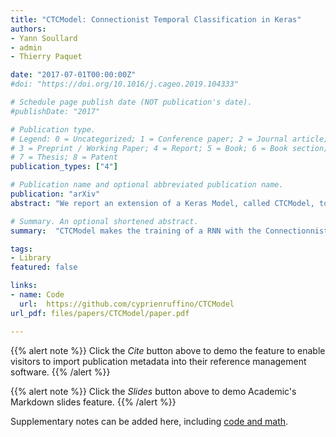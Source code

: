 ```yaml
---
title: "CTCModel: Connectionist Temporal Classification in Keras"
authors:
- Yann Soullard
- admin
- Thierry Paquet

date: "2017-07-01T00:00:00Z"
#doi: "https://doi.org/10.1016/j.cageo.2019.104333"

# Schedule page publish date (NOT publication's date).
#publishDate: "2017"

# Publication type.
# Legend: 0 = Uncategorized; 1 = Conference paper; 2 = Journal article;
# 3 = Preprint / Working Paper; 4 = Report; 5 = Book; 6 = Book section;
# 7 = Thesis; 8 = Patent
publication_types: ["4"]

# Publication name and optional abbreviated publication name.
publication: "arXiv"
abstract: "We report an extension of a Keras Model, called CTCModel, to perform the Connectionist Temporal Classification (CTC) in a transparent way. Combined with Recurrent Neural Networks, the Connectionist Temporal Classification is the reference method for dealing with unsegmented input sequences, i.e. with data that are a couple of observation and label sequences where each label is related to a subset of observation frames. CTCModel makes use of the CTC implementation in the Tensorflow backend for training and predicting sequences of labels using Keras. It consists of three branches made of Keras models: one for training, computing the CTC loss function; one for predicting, providing sequences of labels; and one for evaluating that returns standard metrics for analyzing sequences of predictions."

# Summary. An optional shortened abstract.
summary:  "CTCModel makes the training of a RNN with the Connectionnist Temporal Classification approach completely transparent. It directly inherits from the traditionnal Keras Model and uses the TensorFlow implementation of the CTC loss and decoding functions."

tags:
- Library
featured: false

links:
- name: Code
  url:  https://github.com/cyprienruffino/CTCModel
url_pdf: files/papers/CTCModel/paper.pdf

---
```


{{% alert note %}}
Click the *Cite* button above to demo the feature to enable visitors to import publication metadata into their reference management software.
{{% /alert %}}

{{% alert note %}}
Click the *Slides* button above to demo Academic's Markdown slides feature.
{{% /alert %}}

Supplementary notes can be added here, including [code and math](https://sourcethemes.com/academic/docs/writing-markdown-latex/).
